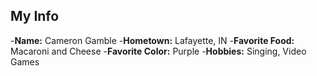 ## My Info

-**Name:** Cameron Gamble
-**Hometown:** Lafayette, IN
-**Favorite Food:** Macaroni and Cheese
-**Favorite Color:** Purple
-**Hobbies:** Singing, Video Games

